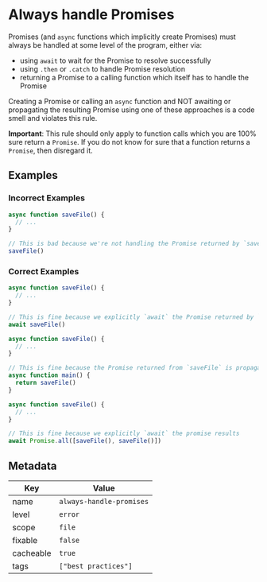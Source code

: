 # Always handle Promises

Promises (and `async` functions which implicitly create Promises) must always be handled at some level of the program, either via:

- using `await` to wait for the Promise to resolve successfully
- using `.then` or `.catch` to handle Promise resolution
- returning a Promise to a calling function which itself has to handle the Promise

Creating a Promise or calling an `async` function and NOT awaiting or propagating the resulting Promise using one of these approaches is a code smell and violates this rule.

**Important**: This rule should only apply to function calls which you are 100% sure return a `Promise`. If you do not know for sure that a function returns a `Promise`, then disregard it.

## Examples

### Incorrect Examples

```js
async function saveFile() {
  // ...
}

// This is bad because we're not handling the Promise returned by `saveFile`
saveFile()
```

### Correct Examples

```js
async function saveFile() {
  // ...
}

// This is fine because we explicitly `await` the Promise returned by `saveFile`
await saveFile()
```

```js
async function saveFile() {
  // ...
}

// This is fine because the Promise returned from `saveFile` is propagated to `main`'s caller
async function main() {
  return saveFile()
}
```

```js
async function saveFile() {
  // ...
}

// This is fine because we explicitly `await` the promise results
await Promise.all([saveFile(), saveFile()])
```

## Metadata

| Key       | Value                    |
| --------- | ------------------------ |
| name      | `always-handle-promises` |
| level     | `error`                  |
| scope     | `file`                   |
| fixable   | `false`                  |
| cacheable | `true`                   |
| tags      | `["best practices"]`     |
